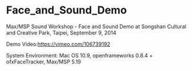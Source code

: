Face_and_Sound_Demo
===================

Max/MSP Sound Workshop - Face and Sound Demo 
at Songshan Cultural and Creative Park, Taipei, September 9, 2014 

Demo Video:https://vimeo.com/106739192

System Environment: Mac OS 10.9, openframeworks 0.8.4 + ofxFaceTracker, Max/MSP 5.19
